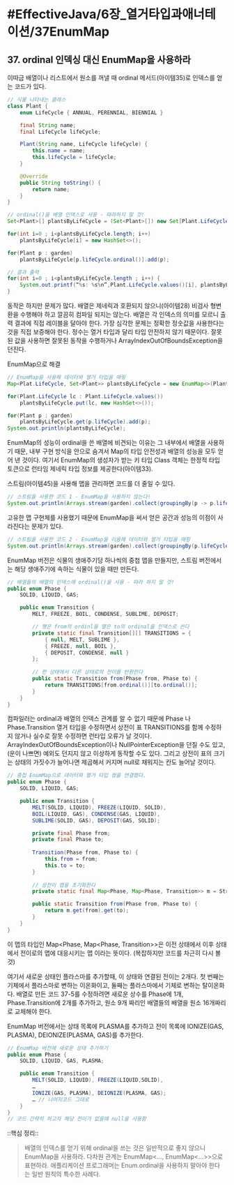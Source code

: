 # #EffectiveJava/6장_열거타입과애너테이션/37EnumMap

## 37. ordinal 인덱싱 대신 EnumMap을 사용하라

이따금 배열이나 리스트에서 원소를 꺼낼 때 ordinal 메서드(아이템35)로 인덱스를 얻는 코드가 있다.

```java
// 식물 나타내는 클래스
class Plant {
	enum LifeCycle { ANNUAL, PERENNIAL, BIENNIAL }

	final String name;
	final LifeCycle lifeCycle;

	Plant(String name, LifeCycle lifeCycle) {
		this.name = name;
		this.lifeCycle = lifeCycle;
	}

	@Override
	public String toString() {
		return name;
	}
}
```

```java
// ordinal()을 배열 인덱스로 사용 - 따라하지 말 것!
Set<Plant>[] plantsByLifeCycle = (Set<Plant>[]) new Set[Plant.LifeCycle.values().length];

for(int i=0 ; i<plantsByLifeCycle.length; i++)
	plantsByLifeCycle[i] = new HashSet<>();

for(Plant p : garden)
	plantsByLifeCycle[p.lifeCycle.ordinal()].add(p);

// 결과 출력
for(int i=0 ; i<plantsByLifeCycle.length ; i++) {
	System.out.printf(“%s: %s%n”,Plant.LifeCycle.values()[i], plantsByLifeCycle[i]);
}
```

동작은 하지만 문제가 많다. 배열은 제네릭과 호환되지 않으니(아이템28) 비검사 형변환을 수행해야 하고 깔끔히 컴파일 되지는 않는다. 배열은 각 인덱스의 의미를 모르니 출력 결과에 직접 레이블을 달아야 한다. 가장 심각한 문제는 정확한 정숫값을 사용한다는 것을 직접 보증해야 한다. 정수는 열거 타입과 달리 타입 안전하지 않기 때문이다. 잘못된 값을 사용하면 잘못된 동작을 수행하거나 ArrayIndexOutOfBoundsException을 던진다.


EnumMap으로 해결
```java
// EnumMap을 사용해 데이터와 열거 타입을 매핑
Map<Plat.LifeCycle, Set<Plant>> plantsByLifeCycle = new EnumMap<>(Plant.LifeCycle.class);

for(Plant.LifeCycle lc : Plant.LifeCycle.values())
	plantsByLifeCycle.put(lc, new HashSet<>());

for(Plant p : garden)
	plantsByLifeCycle.get(p.lifeCycle).add(p);
System.out.println(plantsByLifeCycle);
```

EnumMap의 성능이 ordinal을 쓴 배열에 비견되는 이유는 그 내부에서 배열을 사용하기 때문, 내부 구현 방식을 안으로 숨겨서 Map의 타입 안전성과 배열의 성능을 모두 얻어 낸 것이다. 여기서 EnumMap의 생성자가 받는 키 타입 Class 객체는 한정적 타입 토큰으로 런타임 제네릭 타입 정보를 제공한다(아이템33).

스트림(아이템45)을 사용해 맵을 관리하면 코드를 더 줄일 수 있다.
```java
// 스트림을 사용한 코드 1 - EnumMap을 사용하지 않는다!
System.out.println(Arrays.stream(garden).collect(groupingBy(p -> p.lifeCycle)));
```

고유한 맵 구현체를 사용했기 때문에 EnumMap을 써서 얻은 공간과 성능의 이점이 사라진다는 문제가 있다.

```java
// 스트림을 사용한 코드 2 - EnumMap을 이용해 데이터와 열거 타입을 매핑
System.out.println(Arrays.stream(garden).collect(groupingBy(p.lifeCycle, () -> new EnumMap<>(LifeCycle.class), toSet()))));
```

EnumMap 버전은 식물의 생애주기당 하나씩의 중첩 맵을 만들지만, 스트림 버전에서는 해당 생애주기에 속하는 식물이 있을 때만 만든다.


```java
// 배열들의 배열의 인덱스에 ordinal()을 사용 - 따라 하지 말 것!
public enum Phase {
	SOLID, LIQUID, GAS;

	public enum Transition {
		MELT, FREEZE, BOIL, CONDENSE, SUBLIME, DEPOSIT;

		// 행은 from의 ordinl을 열은 to의 ordinal을 인덱스로 쓴다
		private static final Transition[][] TRANSITIONS = {
			{ null, MELT, SUBLIME },
			{ FREEZE, null, BOIL },
			{ DEPOSIT, CONDENSE, null }
		};
		
		// 한 상태에서 다른 상태로의 전이를 반환한다
		public static Transition from(Phase from, Phase to) {
			return TRANSITIONS[from.ordinal()][to.ordinal()];
		}
	}
}
```

컴파일러는 ordinal과 배열의 인덱스 관계를 알 수 없기 때문에 Phase 나 Phase.Transition 열거 타입을 수정하면서 상전이 표 TRANSITIONS를 함께 수정하지 않거나 실수로 잘못 수정하면 런타입 오류가 날 것이다. ArrayIndexOutOfBoundsException이나 NullPointerException을 던질 수도 있고, (운이 나쁘면) 예외도 던지지 않고 이상하게 동작할 수도 있다. 그리고 상전이 표의 크기는 상태의 가짓수가 늘어나면 제곱해서 커지며 null로 채워지는 칸도 늘어날 것이다.

```java
// 중첩 EnumMap으로 데이터와 열거 타입 쌍을 연결했다.
public enum Phase {
	SOLID, LIQUID, GAS;

	public enum Transition {
		MELT(SOLID, LIQUID), FREEZE(LIQUID, SOLID),
		BOIL(LIQUID, GAS), CONDENSE(GAS, LIQUID),
		SUBLIME(SOLID, GAS), DEPOSIT(GAS, SOLID);

		private final Phase from;
		private final Phase to;
	
		Transition(Phase from, Phase to) {
			this.from = from;
			this.to = to;
		}
		
		// 상전이 맵을 초기화한다
		private static final Map<Phase, Map<Phase, Transition>> m = Stream.of(values()).collect(groupingBy(t -> t.from, () -> new EnumMap<>(Phase.class), toMap(t -> t.to, t -> t, (x,y) -> y, () -> new EnumMap<>(Phase.class))));

		public static Transition from(Phase from, Phase to) {
			return m.get(from).get(to);
		}
	}
}
```

이 맵의 타입인 Map<Phase, Map<Phase, Transition>>은 이전 상태에서 이후 상태에서 전이로의 맵에 대응시키는 맵 이라는 뜻이다. (복잡하지만 코드를 차근히 다시 볼 것)


여기서 새로운 상태인 플라스마를 추가할때, 이 상태와 연결된 전이는 2개다. 첫 번째는 기체에서 플라스마로 변하는 이온화이고, 둘째는 플라스마에서 기체로 변하는 탈이온화다. 배열로 만든 코드 37-5를 수정하려면 새로운 상수를 Phase에 1개, Phase.Transition에 2개를 추가하고, 원소 9개 짜리인 배열들의 배열을 원소 16개짜리로 교체해야 한다. 

EnumMap 버전에서는 상태 목록에 PLASMA를 추가하고 전이 목록에 IONIZE(GAS, PLASMA), DEIONIZE(PLASMA, GAS)를 추가한다.
```java
// EnumMap 버전에 새로운 상태 추가하기
public enum Phase {
	SOLID, LIQUID, GAS, PLASMA;

	public enum Transition {
		MELT(SOLID, LIQUID), FREEZE(LIQUID,SOLID),
		…
		IONIZE(GAS, PLASMA), DEIONIZE(PLASMA, GAS);
		… // 나머지코드 그대로
	}
}
// 코드 간략히 하고자 해당 전이가 없을때 null을 사용함
```


::핵심 정리:: 

> 배열의 인덱스를 얻기 위해 ordinal을 쓰는 것은 일반적으로 좋지 않으니 EnumMap을 사용하라. 다차원 관계는 EnumMap<…, EnumMap<…>>으로 표현하라. 애플리케이션 프로그래머는 Enum.ordinal을 사용하지 말아야 한다 는 일반 원칙의 특수한 사례다.





